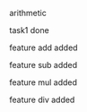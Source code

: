arithmetic 

task1 done 

feature add added 

feature sub added

feature mul added

feature div added


